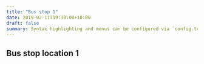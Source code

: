 ```yaml
---
title: "Bus stop 1"
date: 2019-02-11T19:30:08+10:00
draft: false
summary: Syntax highlighting and menus can be configured via `config.toml`.
---
```


## Bus stop location 1